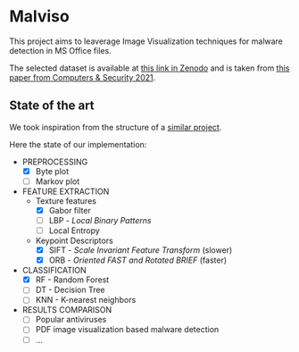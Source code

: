 # Malviso
This project aims to leaverage Image Visualization techniques for malware detection in MS Office files.

The selected dataset is available at [this link in Zenodo](https://zenodo.org/record/4559436) and is taken from [this paper from Computers & Security 2021](https://www.sciencedirect.com/science/article/pii/S0167404821004053).

## State of the art
We took inspiration from the structure of a [similar project](https://ieeexplore.ieee.org/abstract/document/8855273/).

Here the state of our implementation:

- PREPROCESSING
	- [x] Byte plot
	- [ ] Markov plot
- FEATURE EXTRACTION
	- Texture features
		- [x] Gabor filter
		- [ ] LBP - *Local Binary Patterns*
		- [ ] Local Entropy
	- Keypoint Descriptors
		- [x] SIFT - *Scale Invariant Feature Transform* (slower)
		- [x] ORB  - *Oriented FAST and Rotated BRIEF* (faster)
- CLASSIFICATION
	- [x] RF - Random Forest
	- [ ] DT - Decision Tree
	- [ ] KNN - K-nearest neighbors
- RESULTS COMPARISON
	- [ ] Popular antiviruses
	- [ ] PDF image visualization based malware detection
	- [ ] ...
